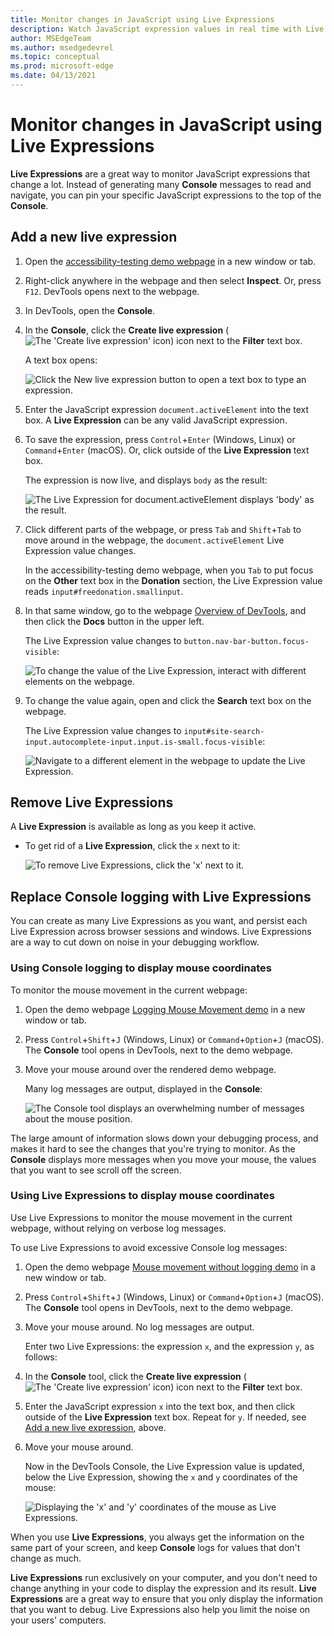 ```yaml
---
title: Monitor changes in JavaScript using Live Expressions
description: Watch JavaScript expression values in real time with Live Expressions.  If you find yourself typing the same JavaScript expressions into the Console tool repeatedly, try Live Expressions instead.
author: MSEdgeTeam
ms.author: msedgedevrel
ms.topic: conceptual
ms.prod: microsoft-edge
ms.date: 04/13/2021
---
```

# Monitor changes in JavaScript using Live Expressions

<!-- very short article in other repo:
Watch JavaScript values in real-time with Live Expressions -->

**Live Expressions** are a great way to monitor JavaScript expressions that change a lot.  Instead of generating many **Console** messages to read and navigate, you can pin your specific JavaScript expressions to the top of the **Console**.


<!-- ====================================================================== -->
## Add a new live expression


1. Open the [accessibility-testing demo webpage](https://microsoftedge.github.io/Demos/devtools-a11y-testing/) in a new window or tab.

1. Right-click anywhere in the webpage and then select **Inspect**.  Or, press `F12`.  DevTools opens next to the webpage.

1. In DevTools, open the **Console**.

1. In the **Console**, click the **Create live expression** (![The 'Create live expression' icon](../media/create-live-expression-light-mode.png)) icon next to the **Filter** text box.

   A text box opens:

   ![Click the New live expression button to open a text box to type an expression.](../media/console-live-expressions-new.msft.png)

1. Enter the JavaScript expression `document.activeElement` into the text box.  A **Live Expression** can be any valid JavaScript expression.

1. To save the expression, press `Control`+`Enter` (Windows, Linux) or `Command`+`Enter` (macOS).  Or, click outside of the **Live Expression** text box.

   The expression is now live, and displays `body` as the result:

   <!-- update the captures, they assume that you're not reading the present article or accessibility demo page, but are reading the Dev Tools Overview article: -->

   ![The Live Expression for document.activeElement displays 'body' as the result.](../media/console-live-expressions-document-active-element.msft.png)

1. Click different parts of the webpage, or press `Tab` and `Shift`+`Tab` to move around in the webpage, the `document.activeElement` Live Expression value changes.

   In the accessibility-testing demo webpage, when you `Tab` to put focus on the **Other** text box in the **Donation** section, the Live Expression value reads `input#freedonation.smallinput`.

   <!-- revise the step & the capture after it: -->

1. In that same window, go to the webpage [Overview of DevTools](../overview.md), and then click the **Docs** button in the upper left.

   The Live Expression value changes to `button.nav-bar-button.focus-visible`:

   ![To change the value of the Live Expression, interact with different elements on the webpage.](../media/console-live-expressions-document-active-element-nav-button.msft.png)

1. To change the value again, open and click the **Search** text box on the webpage.

   The Live Expression value changes to `input#site-search-input.autocomplete-input.input.is-small.focus-visible`:

   ![Navigate to a different element in the webpage to update the Live Expression.](../media/console-live-expressions-document-active-element-search.msft.png)


<!-- ====================================================================== -->
## Remove Live Expressions

A **Live Expression** is available as long as you keep it active.

*  To get rid of a **Live Expression**, click the `x` next to it:

   ![To remove Live Expressions, click the 'x' next to it.](../media/console-live-expressions-remove.msft.png)


<!-- ====================================================================== -->
## Replace Console logging with Live Expressions

You can create as many Live Expressions as you want, and persist each Live Expression across browser sessions and windows.  Live Expressions are a way to cut down on noise in your debugging workflow.


### Using Console logging to display mouse coordinates

To monitor the mouse movement in the current webpage:

1. Open the demo webpage [Logging Mouse Movement demo](https://microsoftedge.github.io/Demos/devtools-console/mousemove.html) in a new window or tab.

1. Press `Control`+`Shift`+`J` (Windows, Linux) or `Command`+`Option`+`J` (macOS).  The **Console** tool opens in DevTools, next to the demo webpage.

1. Move your mouse around over the rendered demo webpage.

   Many log messages are output, displayed in the **Console**:

   ![The Console tool displays an overwhelming number of messages about the mouse position.](../media/console-live-expression-mouse-logging.msft.png)

The large amount of information slows down your debugging process, and makes it hard to see the changes that you're trying to monitor.  As the **Console** displays more messages when you move your mouse, the values that you want to see scroll off the screen.


### Using Live Expressions to display mouse coordinates

Use Live Expressions to monitor the mouse movement in the current webpage, without relying on verbose log messages.

To use Live Expressions to avoid excessive Console log messages:

1. Open the demo webpage [Mouse movement without logging demo](https://microsoftedge.github.io/Demos/devtools-console/mousemove-no-log.html) in a new window or tab.

1. Press `Control`+`Shift`+`J` (Windows, Linux) or `Command`+`Option`+`J` (macOS).  The **Console** tool opens in DevTools, next to the demo webpage.

1. Move your mouse around.  No log messages are output.

   Enter two Live Expressions: the expression `x`, and the expression `y`, as follows:

1. In the **Console** tool, click the **Create live expression** (![The 'Create live expression' icon](../media/create-live-expression-light-mode.png)) icon next to the **Filter** text box.

1. Enter the JavaScript expression `x` into the text box, and then click outside of the **Live Expression** text box.  Repeat for `y`.  If needed, see [Add a new live expression](#add-a-new-live-expression), above.

1. Move your mouse around.

   Now in the DevTools Console, the Live Expression value is updated, below the Live Expression, showing the `x` and `y` coordinates of the mouse:

   ![Displaying the 'x' and 'y' coordinates of the mouse as Live Expressions.](../media/console-live-expressions-x-and-y.msft.png)

When you use **Live Expressions**, you always get the information on the same part of your screen, and keep **Console** logs for values that don't change as much.

**Live Expressions** run exclusively on your computer, and you don't need to change anything in your code to display the expression and its result.  **Live Expressions** are a great way to ensure that you only display the information that you want to debug.  Live Expressions also help you limit the noise on your users' computers.
